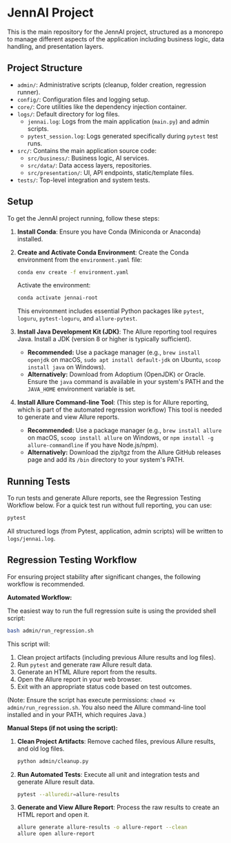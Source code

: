 # JennAI Project

This is the main repository for the JennAI project, structured as a monorepo
to manage different aspects of the application including business logic,
data handling, and presentation layers.

## Project Structure

- `admin/`: Administrative scripts (cleanup, folder creation, regression runner).
- `config/`: Configuration files and logging setup.
- `core/`: Core utilities like the dependency injection container.
- `logs/`: Default directory for log files.
  - `jennai.log`: Logs from the main application (`main.py`) and admin scripts.
  - `pytest_session.log`: Logs generated specifically during `pytest` test runs.
- `src/`: Contains the main application source code:
  - `src/business/`: Business logic, AI services.
  - `src/data/`: Data access layers, repositories.
  - `src/presentation/`: UI, API endpoints, static/template files.
- `tests/`: Top-level integration and system tests.

## Setup

To get the JennAI project running, follow these steps:

1.  **Install Conda**: Ensure you have Conda (Miniconda or Anaconda) installed.

2.  **Create and Activate Conda Environment**:
    Create the Conda environment from the `environment.yaml` file:
    ```bash
    conda env create -f environment.yaml
    ```
    Activate the environment:
    ```bash
    conda activate jennai-root
    ```
    This environment includes essential Python packages like `pytest`, `loguru`, `pytest-loguru`, and `allure-pytest`.

3.  **Install Java Development Kit (JDK)**:
    The Allure reporting tool requires Java. Install a JDK (version 8 or higher is typically sufficient).
    *   **Recommended:** Use a package manager (e.g., `brew install openjdk` on macOS, `sudo apt install default-jdk` on Ubuntu, `scoop install java` on Windows).
    *   **Alternatively:** Download from Adoptium (OpenJDK) or Oracle.
    Ensure the `java` command is available in your system's PATH and the `JAVA_HOME` environment variable is set.

4.  **Install Allure Command-line Tool**:
 (This step is for Allure reporting, which is part of the automated regression workflow)
    This tool is needed to generate and view Allure reports.
    *   **Recommended:** Use a package manager (e.g., `brew install allure` on macOS, `scoop install allure` on Windows, or `npm install -g allure-commandline` if you have Node.js/npm).
    *   **Alternatively:** Download the zip/tgz from the Allure GitHub releases page and add its `/bin` directory to your system's PATH.

## Running Tests

To run tests and generate Allure reports, see the Regression Testing Workflow below. For a quick test run without full reporting, you can use:
```bash
pytest
```
All structured logs (from Pytest, application, admin scripts) will be written to `logs/jennai.log`.

## Regression Testing Workflow

For ensuring project stability after significant changes, the following workflow is recommended.

**Automated Workflow:**

The easiest way to run the full regression suite is using the provided shell script:
```bash
bash admin/run_regression.sh
```
This script will:
1. Clean project artifacts (including previous Allure results and log files).
2. Run `pytest` and generate raw Allure result data.
3. Generate an HTML Allure report from the results.
4. Open the Allure report in your web browser.
5. Exit with an appropriate status code based on test outcomes.

(Note: Ensure the script has execute permissions: `chmod +x admin/run_regression.sh`. You also need the Allure command-line tool installed and in your PATH, which requires Java.)

**Manual Steps (if not using the script):**

1.  **Clean Project Artifacts**:
    Remove cached files, previous Allure results, and old log files.
    ```bash
    python admin/cleanup.py
    ```

2.  **Run Automated Tests**:
    Execute all unit and integration tests and generate Allure result data.
    ```bash
    pytest --alluredir=allure-results
    ```

3.  **Generate and View Allure Report**:
    Process the raw results to create an HTML report and open it.
    ```bash
    allure generate allure-results -o allure-report --clean
    allure open allure-report
    ```